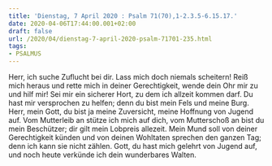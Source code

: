 ```yaml
---
title: 'Dienstag, 7 April 2020 : Psalm 71(70),1-2.3.5-6.15.17.'
date: 2020-04-06T17:44:00.001+02:00
draft: false
url: /2020/04/dienstag-7-april-2020-psalm-71701-235.html
tags: 
- PSALMUS
---
```


Herr, ich suche Zuflucht bei dir. Lass mich doch niemals scheitern! Reiß mich heraus und rette mich in deiner Gerechtigkeit, wende dein Ohr mir zu und hilf mir! Sei mir ein sicherer Hort, zu dem ich allzeit kommen darf. Du hast mir versprochen zu helfen; denn du bist mein Fels und meine Burg. Herr, mein Gott, du bist ja meine Zuversicht, meine Hoffnung von Jugend auf. Vom Mutterleib an stütze ich mich auf dich, vom Mutterschoß an bist du mein Beschützer; dir gilt mein Lobpreis allezeit. Mein Mund soll von deiner Gerechtigkeit künden und von deinen Wohltaten sprechen den ganzen Tag; denn ich kann sie nicht zählen. Gott, du hast mich gelehrt von Jugend auf, und noch heute verkünde ich dein wunderbares Walten.